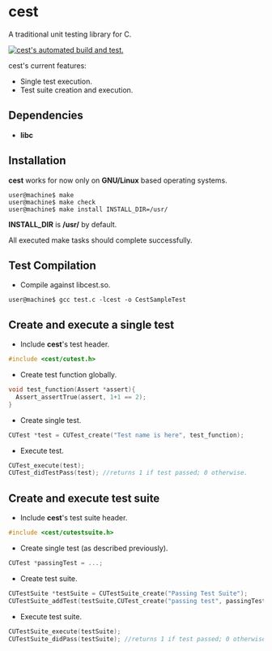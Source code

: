 # cest
A traditional unit testing library for C.

[![cest's automated build and test.](https://travis-ci.com/hadichahine/cest.svg?branch=master)](https://travis-ci.com/hadichahine/cest)

cest's current features:
- Single test execution.
- Test suite creation and execution.

## Dependencies
- **libc**

## Installation
**cest** works for now only on **GNU/Linux** based operating systems.
```
user@machine$ make
user@machine$ make check
user@machine$ make install INSTALL_DIR=/usr/
```
**INSTALL_DIR** is **/usr/** by default.

All executed make tasks should complete successfully. 

## Test Compilation
- Compile against libcest.so.
```
user@machine$ gcc test.c -lcest -o CestSampleTest
```

## Create and execute a single test
- Include **cest**'s test header.
```C
#include <cest/cutest.h>
```

- Create test function globally.
```C
void test_function(Assert *assert){
  Assert_assertTrue(assert, 1+1 == 2);
}
```
- Create single test.
```C
CUTest *test = CUTest_create("Test name is here", test_function);
```
- Execute test.
```C
CUTest_execute(test);
CUTest_didTestPass(test); //returns 1 if test passed; 0 otherwise.
```
## Create and execute test suite
- Include **cest**'s test suite header.
```C
#include <cest/cutestsuite.h>
```
- Create single test (as described previously).
```C
CUTest *passingTest = ...;
```

- Create test suite.
```C
CUTestSuite *testSuite = CUTestSuite_create("Passing Test Suite");
CUTestSuite_addTest(testSuite,CUTest_create("passing test", passingTest));
```

- Execute test suite.
```C
CUTestSuite_execute(testSuite);
CUTestSuite_didPass(testSuite); //returns 1 if test passed; 0 otherwise.
```
